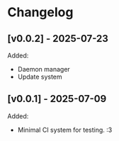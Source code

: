 # Changelog

## [v0.0.2] - 2025-07-23

Added:

- Daemon manager
- Update system


## [v0.0.1] - 2025-07-09

Added:

- Minimal CI system for testing. :3
